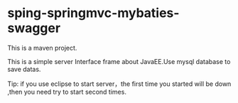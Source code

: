 # sping-springmvc-mybaties-swagger
This is a maven project.

This is a simple server Interface frame about JavaEE.Use mysql database to save datas.

Tip: if you use eclipse to start server，the first time you started will be down ,then you need try to start second times. 
